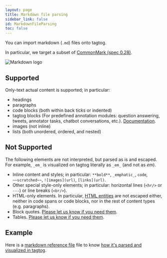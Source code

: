 ```yaml
---
layout: page
title: Markdown file parsing
sidebar_link: false
id: MarkdownFileParsing
toc: false
---
```


You can import markdown (`.md`) files onto tagtog.

In particular, we target a subset of [CommonMark (spec 0.28)](https://spec.commonmark.org/0.28/).

![Markdown logo](https://commonmark.org/help/images/favicon.png)


## Supported

Only-text actual content is supported; in particular:

* headings
* paragraphs
* code blocks (both within back ticks or indented)
* tagtog blocks (For predefined annotation modules: question answering, tweets, annotator tasks, chatbot conversations, etc.). <a href="tagtog-blocks">Documentation</a>.
* images (not inline)
* lists (both unordered, ordered, and nested)


## Not Supported

The following elements are not interpreted, but parsed as is and escaped. For example, `_em_` is visualized on tagtog literally as `_em_` (and not as _em_).

* Inline content and styles; in particular: `**bold**`, `_emphatic_`, `code`, `~~scratched~~`, `![images](url)`, `[links](url)`.
* Other special style-only elements; in particular: horizontal lines (`<hr/>` or `---`) or line breaks (`<br/>`).
* HTML-only elements. In particular, [HTML entities](https://spec.commonmark.org/0.29/#entity-and-numeric-character-references) are not escaped either, neither in code spans or code blocks, nor in the rest of content types (e.g. paragraphs).
* Block quotes. [Please let us know if you need them](https://tagtog.net/#contact).
* Tables. [Please let us know if you need them](https://tagtog.net/#contact).


## Example

Here is a [markdown reference file](https://www.tagtog.net/tagtog/sample/pool/aqwpeyj_yOishcnevE.c3JBaI6s0-test_spec.md) file to know [how it's parsed and visualized in tagtog](https://www.tagtog.net/tagtog/sample/pool/amyZOgLzTcfL9.aO1AXOsT1zsieS-test_spec.md).
